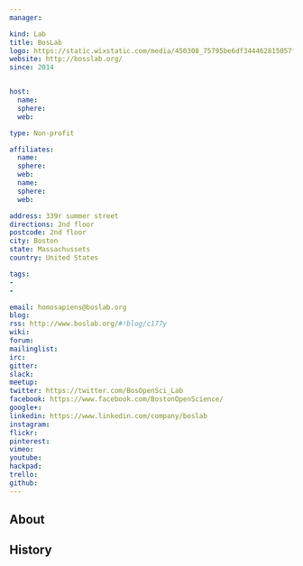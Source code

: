 ```yaml
---
manager:

kind: Lab
title: BosLab
logo: https://static.wixstatic.com/media/450308_75795be6df344462815057fb851147b9.png/v1/fill/w_56,h_55,al_c,usm_0.66_1.00_0.01/450308_75795be6df344462815057fb851147b9.png
website: http://bosslab.org/
since: 2014


host:
  name:
  sphere:
  web:

type: Non-profit

affiliates:
  name:
  sphere:
  web:
  name:
  sphere:
  web:

address: 339r summer street
directions: 2nd floor
postcode: 2nd floor
city: Boston
state: Massachussets
country: United States

tags:
-
-

email: homosapiens@boslab.org
blog:
rss: http://www.boslab.org/#!blog/c177y
wiki:
forum:
mailinglist:
irc:
gitter:
slack:
meetup:
twitter: https://twitter.com/BosOpenSci_Lab
facebook: https://www.facebook.com/BostonOpenScience/
google+:
linkedin: https://www.linkedin.com/company/boslab
instagram:
flickr:
pinterest:
vimeo:
youtube:
hackpad:
trello:
github:
---
```


## About

## History
